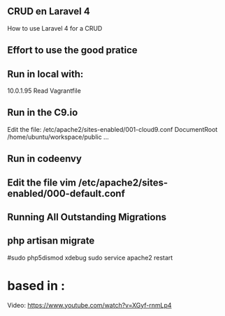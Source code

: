 ## CRUD en Laravel 4

How to use Laravel 4 for a CRUD

## Effort to use the good pratice

## Run in local with:
10.0.1.95
Read Vagrantfile

## Run in the C9.io
Edit the file:
/etc/apache2/sites-enabled/001-cloud9.conf
DocumentRoot /home/ubuntu/workspace/public
...
## Run in codeenvy
Edit the file
vim /etc/apache2/sites-enabled/000-default.conf
-----------------------------
## Running All Outstanding Migrations
php artisan migrate
-----------------------------
#sudo php5dismod xdebug
sudo service apache2 restart

# based in :
Video: https://www.youtube.com/watch?v=XGyf-rnmLp4
